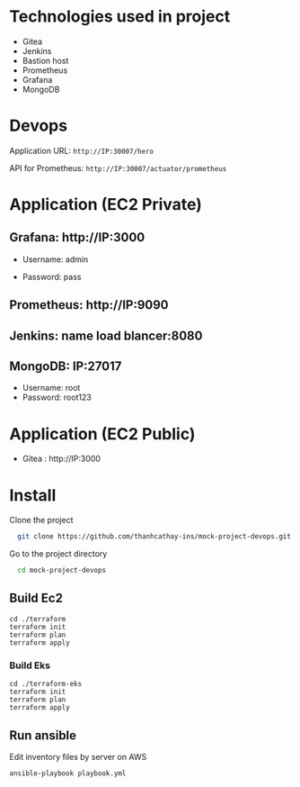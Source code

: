 # Technologies used in project
- Gitea
- Jenkins
- Bastion host
- Prometheus
- Grafana
- MongoDB

# Devops

Application URL: `http://IP:30007/hero`

API for Prometheus: `http://IP:30007/actuator/prometheus`

# Application (EC2 Private)

## Grafana: http://IP:3000

 - Username: admin

 - Password: pass

## Prometheus: http://IP:9090
## Jenkins: name load blancer:8080
## MongoDB: IP:27017
 - Username: root
 - Password: root123

# Application (EC2 Public)
- Gitea : http://IP:3000

# Install
Clone the project

```bash
  git clone https://github.com/thanhcathay-ins/mock-project-devops.git
```

Go to the project directory

```bash
  cd mock-project-devops
```

## Build Ec2
```
cd ./terraform
terraform init
terraform plan
terraform apply
```

### Build Eks
```
cd ./terraform-eks
terraform init
terraform plan
terraform apply
```

## Run ansible

Edit inventory files by server on AWS

```
ansible-playbook playbook.yml
```

